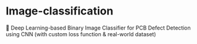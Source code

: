 # Image-classification
🚀 Deep Learning-based Binary Image Classifier for PCB Defect Detection using CNN (with custom loss function &amp; real-world dataset)

